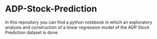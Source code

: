 # ADP-Stock-Prediction
In this repository you can find a python notebook in which an exploratory analysis and construction of a linear regression model of the ADP Stock Prediction dataset is done.

